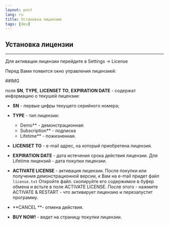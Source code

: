```yaml
---
layout: post
lang: ru
title: Установка лицензии
tags: [dev]
---
```


## Установка лицензии

---

<!-- more -->

Для активации лицензии перейдите в Settings -> License  

Перед Вами появится окно управления лицензией:  

##IMG

поля **SN**, **TYPE**, **LICENSET TO**, **EXPIRATION DATE** - содержат информацию о текушей лицензии:

- **SN** - первые цифры текущего серийного номера;
- **TYPE** - тип лицензии:
   - Demo** - демонстрационная:
   - Subscription** - подписка 
   - Lifetime** - пожизненная. 
- **LICENSET TO** - e-mail адрес, на который приобретена лицензия.
- **EXPIRATION DATE** - дата истечения срока действия лицензии. Для Lifetime лицензий - дата покупки лицензии.

- **ACTIVATE LICENSE** - активация лицензии.
После покупки или получения демонстрационной версии, к Вам на e-mail придет файл `license.txt`
Откройте файл. скопируйте его содержимое в буфер обмена и встьте в поле ACTIVATE LICENSE.
После этого - нажмите ACTIVATE & RESTART - что активирует лицензию и перезапустит программу.

- **CANCEL **- отмена действия.
- **BUY NOW!** - ведет на страницу покупки лицензии. 
